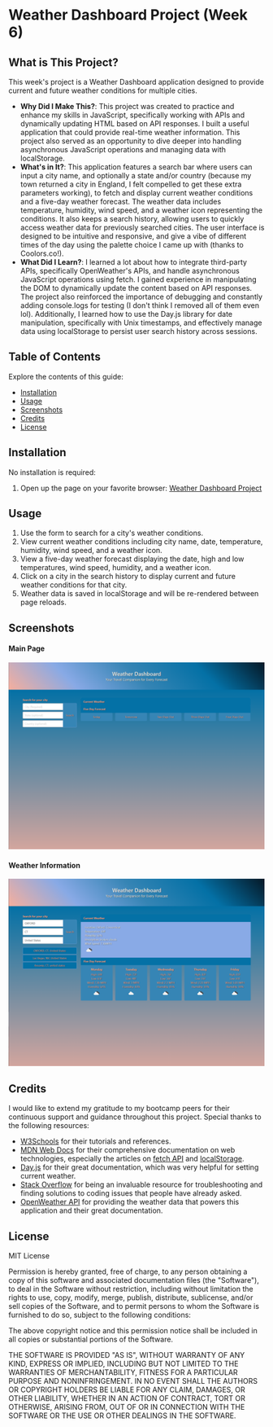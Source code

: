 # Weather Dashboard Project (Week 6)

## What is This Project?

This week's project is a Weather Dashboard application designed to provide current and future weather conditions for multiple cities.

- **Why Did I Make This?**: This project was created to practice and enhance my skills in JavaScript, specifically working with APIs and dynamically updating HTML based on API responses. I built a useful application that could provide real-time weather information. This project also served as an opportunity to dive deeper into handling asynchronous JavaScript operations and managing data with localStorage.
- **What's in It?**: This application features a search bar where users can input a city name, and optionally a state and/or country (because my town returned a city in England, I felt compelled to get these extra parameters working), to fetch and display current weather conditions and a five-day weather forecast. The weather data includes temperature, humidity, wind speed, and a weather icon representing the conditions. It also keeps a search history, allowing users to quickly access weather data for previously searched cities. The user interface is designed to be intuitive and responsive, and give a vibe of different times of the day using the palette choice I came up with (thanks to Coolors.co!).
- **What Did I Learn?**: I learned a lot about how to integrate third-party APIs, specifically OpenWeather's APIs, and handle asynchronous JavaScript operations using fetch. I gained experience in manipulating the DOM to dynamically update the content based on API responses. The project also reinforced the importance of debugging and constantly adding console.logs for testing (I don't think I removed all of them even lol). Additionally, I learned how to use the Day.js library for date manipulation, specifically with Unix timestamps, and effectively manage data using localStorage to persist user search history across sessions.

## Table of Contents

Explore the contents of this guide:

- [Installation](#installation)
- [Usage](#usage)
- [Screenshots](#screenshots)
- [Credits](#credits)
- [License](#license)

## Installation

No installation is required:
1. Open up the page on your favorite browser: [Weather Dashboard Project](https://kitkatkernel.github.io/Weather-Dashboard-Project/)

## Usage

1. Use the form to search for a city's weather conditions.
2. View current weather conditions including city name, date, temperature, humidity, wind speed, and a weather icon.
3. View a five-day weather forecast displaying the date, high and low temperatures, wind speed, humidity, and a weather icon.
4. Click on a city in the search history to display current and future weather conditions for that city.
5. Weather data is saved in localStorage and will be re-rendered between page reloads.

## Screenshots

#### Main Page
![Main Page](./example1.png)

#### Weather Information
![Weather Information](./example2.png)

## Credits

I would like to extend my gratitude to my bootcamp peers for their continuous support and guidance throughout this project. Special thanks to the following resources:

- [W3Schools](https://www.w3schools.com/) for their tutorials and references.
- [MDN Web Docs](https://developer.mozilla.org/) for their comprehensive documentation on web technologies, especially the articles on [fetch API](https://developer.mozilla.org/en-US/docs/Web/API/Fetch_API) and [localStorage](https://developer.mozilla.org/en-US/docs/Web/API/Window/localStorage).
- [Day.js](https://day.js.org/docs/en/display/unix-timestamp-milliseconds#docsNav) for their great documentation, which was very helpful for setting current weather.
- [Stack Overflow](https://stackoverflow.com/) for being an invaluable resource for troubleshooting and finding solutions to coding issues that people have already asked.
- [OpenWeather API](https://openweathermap.org/api) for providing the weather data that powers this application and their great documentation.

## License

MIT License 

Permission is hereby granted, free of charge, to any person obtaining a copy of this software and associated documentation files (the "Software"), to deal in the Software without restriction, including without limitation the rights to use, copy, modify, merge, publish, distribute, sublicense, and/or sell copies of the Software, and to permit persons to whom the Software is furnished to do so, subject to the following conditions:

The above copyright notice and this permission notice shall be included in all copies or substantial portions of the Software.

THE SOFTWARE IS PROVIDED "AS IS", WITHOUT WARRANTY OF ANY KIND, EXPRESS OR IMPLIED, INCLUDING BUT NOT LIMITED TO THE WARRANTIES OF MERCHANTABILITY, FITNESS FOR A PARTICULAR PURPOSE AND NONINFRINGEMENT. IN NO EVENT SHALL THE AUTHORS OR COPYRIGHT HOLDERS BE LIABLE FOR ANY CLAIM, DAMAGES, OR OTHER LIABILITY, WHETHER IN AN ACTION OF CONTRACT, TORT OR OTHERWISE, ARISING FROM, OUT OF OR IN CONNECTION WITH THE SOFTWARE OR THE USE OR OTHER DEALINGS IN THE SOFTWARE.
